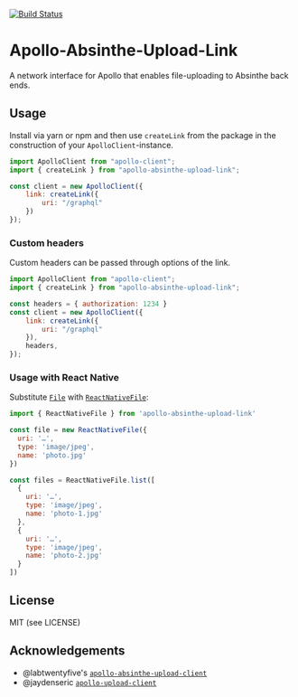 [![Build Status](https://semaphoreci.com/api/v1/ihorkatkov/apollo-absinthe-upload-link/branches/master/badge.svg)](https://semaphoreci.com/ihorkatkov/apollo-absinthe-upload-link)

# Apollo-Absinthe-Upload-Link

A network interface for Apollo that enables file-uploading to Absinthe back
ends.

## Usage

Install via yarn or npm and then use `createLink` from the package
in the construction of your `ApolloClient`-instance.

```js
import ApolloClient from "apollo-client";
import { createLink } from "apollo-absinthe-upload-link";

const client = new ApolloClient({
    link: createLink({
        uri: "/graphql"
    })
});
```

### Custom headers

Custom headers can be passed through options of the link. 

```js
import ApolloClient from "apollo-client";
import { createLink } from "apollo-absinthe-upload-link";

const headers = { authorization: 1234 } 
const client = new ApolloClient({
    link: createLink({
        uri: "/graphql"
    }),
    headers,
});
```


### Usage with React Native

Substitute [`File`](https://developer.mozilla.org/en/docs/Web/API/File) with [`ReactNativeFile`](https://github.com/bytewitchcraft/apollo-absinthe-upload-link/blob/master/src/validators.js):

```js
import { ReactNativeFile } from 'apollo-absinthe-upload-link'

const file = new ReactNativeFile({
  uri: '…',
  type: 'image/jpeg',
  name: 'photo.jpg'
})

const files = ReactNativeFile.list([
  {
    uri: '…',
    type: 'image/jpeg',
    name: 'photo-1.jpg'
  },
  {
    uri: '…',
    type: 'image/jpeg',
    name: 'photo-2.jpg'
  }
])
```

## License

MIT (see LICENSE)

## Acknowledgements

* @labtwentyfive's [`apollo-absinthe-upload-client`](https://github.com/labtwentyfive/apollo-absinthe-upload-client)
* @jaydenseric [`apollo-upload-client`](https://github.com/jaydenseric/apollo-upload-client)

